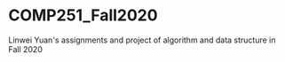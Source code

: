 # COMP251_Fall2020
Linwei Yuan's assignments and project of algorithm and data structure in Fall 2020
